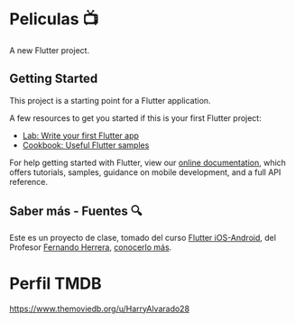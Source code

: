 # Peliculas :tv:

A new Flutter project.

## Getting Started

This project is a starting point for a Flutter application.

A few resources to get you started if this is your first Flutter project:

- [Lab: Write your first Flutter app](https://flutter.dev/docs/get-started/codelab)
- [Cookbook: Useful Flutter samples](https://flutter.dev/docs/cookbook)

For help getting started with Flutter, view our 
[online documentation](https://flutter.dev/docs), which offers tutorials, 
samples, guidance on mobile development, and a full API reference.

## Saber más - Fuentes :mag:

Este es un proyecto de clase, tomado del curso [Flutter iOS-Android](https://www.udemy.com/flutter-ios-android-fernando-herrera/), del Profesor [Fernando Herrera](https://www.udemy.com/user/550c38655ec11/), [conocerlo más](https://fernando-herrera.com/?utm_content=educational&utm_campaign=2019-06-02&utm_source=email-sendgrid&utm_term=11767934&utm_medium=2306140#/sobre).

# Perfil TMDB 

https://www.themoviedb.org/u/HarryAlvarado28 